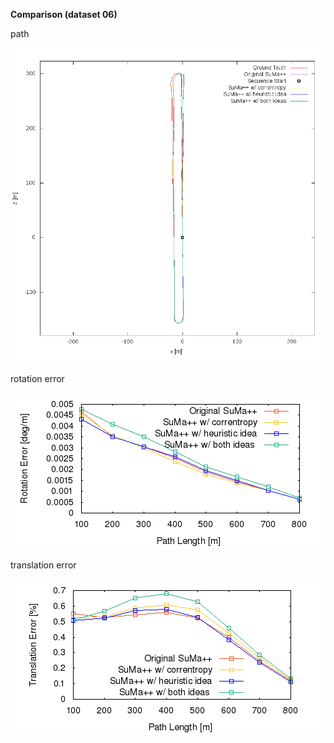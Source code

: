 **Comparison (dataset 06)**

path 

![path](https://github.com/anthonypan08/568_final_project/blob/jeremy/compare/06/06.png)


rotation error 

![rotation  error](https://github.com/anthonypan08/568_final_project/blob/jeremy/compare/06/avg_rl.png)


translation error 

![translation error](https://github.com/anthonypan08/568_final_project/blob/jeremy/compare/06/avg_tl.png)
